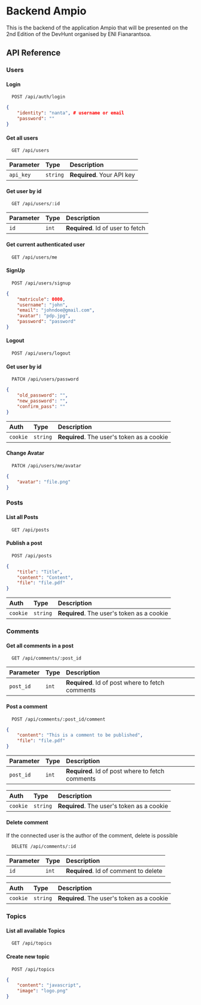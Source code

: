 
# Backend Ampio

This is the backend of the application Ampio that will be presented on the 2nd Edition of the DevHunt organised by ENI Fianarantsoa.


## API Reference

### Users

#### Login

```http
  POST /api/auth/login
```
```json
{
    "identity": "nanta", # username or email
    "password": ""
}
```

#### Get all users

```http
  GET /api/users
```

| Parameter | Type     | Description                |
| :-------- | :------- | :------------------------- |
| `api_key` | `string` | **Required**. Your API key |

#### Get user by id

```http
  GET /api/users/:id
```

| Parameter | Type     | Description                       |
| :-------- | :------- | :-------------------------------- |
| `id`      | `int` | **Required**. Id of user to fetch |

#### Get current authenticated user

```http
  GET /api/users/me
```

#### SignUp

```http
  POST /api/users/signup
```
```json
{
    "matricule": 0000,
    "username": "john",
    "email": "johndoe@gmail.com",
    "avatar": "pdp.jpg",
    "password": "password"
}
```

#### Logout

```http
  POST /api/users/logout
```

#### Get user by id

```http
  PATCH /api/users/password
```
```json
{
    "old_password": "",
    "new_password": "",
    "confirm_pass": ""
}
```

| Auth | Type     | Description                       |
| :-------- | :------- | :-------------------------------- |
| `cookie`      | `string` | **Required**. The user's token as a cookie |

#### Change Avatar

```http
  PATCH /api/users/me/avatar
```
```json
{
    "avatar": "file.png"
}
```

### Posts

#### List all Posts
```http
  GET /api/posts
```

#### Publish a post
```http
  POST /api/posts
```
```json
{
    "title": "Title",
    "content": "Content",
    "file": "file.pdf"
}
```
| Auth | Type     | Description                       |
| :-------- | :------- | :-------------------------------- |
| `cookie`      | `string` | **Required**. The user's token as a cookie |

### Comments

#### Get all comments in a post
```http
  GET /api/comments/:post_id
```

| Parameter | Type     | Description                       |
| :-------- | :------- | :-------------------------------- |
| `post_id`      | `int` | **Required**. Id of post where to fetch comments |

#### Post a comment
```http
  POST /api/comments/:post_id/comment
```
```json
{
    "content": "This is a comment to be published",
    "file": "file.pdf"
}
```
| Parameter | Type     | Description                       |
| :-------- | :------- | :-------------------------------- |
| `post_id`      | `int` | **Required**. Id of post where to fetch comments |

| Auth | Type     | Description                       |
| :-------- | :------- | :-------------------------------- |
| `cookie`      | `string` | **Required**. The user's token as a cookie |

#### Delete comment
If the connected user is the author of the comment, delete is possible

```http
  DELETE /api/comments/:id
```
| Parameter | Type     | Description                       |
| :-------- | :------- | :-------------------------------- |
| `id`      | `int` | **Required**. Id of comment to delete |

| Auth | Type     | Description                       |
| :-------- | :------- | :-------------------------------- |
| `cookie`      | `string` | **Required**. The user's token as a cookie |

### Topics

#### List all available Topics
```http
  GET /api/topics
```

#### Create new topic
```http
  POST /api/topics
```
```json
{
    "content": "javascript",
    "image": "logo.png"
}
```
